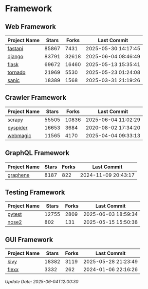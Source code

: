 # Framework

## Web Framework
| Project Name | Stars | Forks | Last Commit |
| ------------ | ----- | ----- | ----------- |
| [fastapi](https://github.com/fastapi/fastapi) | 85867 | 7431 | 2025-05-30 14:17:45 |
| [django](https://github.com/django/django) | 83791 | 32618 | 2025-06-04 08:46:49 |
| [flask](https://github.com/pallets/flask) | 69672 | 16460 | 2025-05-13 15:35:41 |
| [tornado](https://github.com/tornadoweb/tornado) | 21969 | 5530 | 2025-05-23 01:24:08 |
| [sanic](https://github.com/sanic-org/sanic) | 18389 | 1568 | 2025-03-31 21:19:26 |

## Crawler Framework
| Project Name | Stars | Forks | Last Commit |
| ------------ | ----- | ----- | ----------- |
| [scrapy](https://github.com/scrapy/scrapy) | 55505 | 10836 | 2025-06-04 11:02:29 |
| [pyspider](https://github.com/binux/pyspider) | 16653 | 3684 | 2020-08-02 17:34:20 |
| [webmagic](https://github.com/code4craft/webmagic) | 11565 | 4170 | 2025-04-04 09:33:13 |

## GraphQL Framework
| Project Name | Stars | Forks | Last Commit |
| ------------ | ----- | ----- | ----------- |
| [graphene](https://github.com/graphql-python/graphene) | 8187 | 822 | 2024-11-09 20:43:17 |

## Testing Framework
| Project Name | Stars | Forks | Last Commit |
| ------------ | ----- | ----- | ----------- |
| [pytest](https://github.com/pytest-dev/pytest) | 12755 | 2809 | 2025-06-03 18:59:34 |
| [nose2](https://github.com/nose-devs/nose2) | 802 | 131 | 2025-05-15 15:50:38 |

## GUI Framework
| Project Name | Stars | Forks | Last Commit |
| ------------ | ----- | ----- | ----------- |
| [kivy](https://github.com/kivy/kivy) | 18382 | 3119 | 2025-05-28 21:23:49 |
| [flexx](https://github.com/flexxui/flexx) | 3332 | 262 | 2024-01-06 22:16:26 |

*Update Date: 2025-06-04T12:00:30*